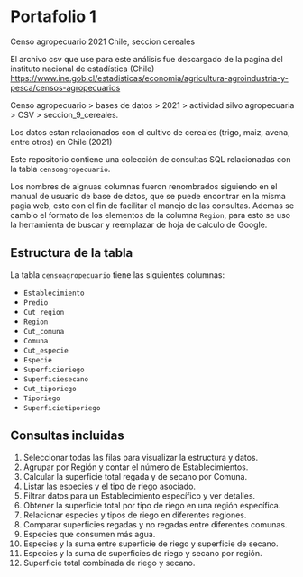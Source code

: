 # Portafolio 1

Censo agropecuario 2021 Chile, seccion cereales

El archivo csv que use para este análisis fue descargado de la pagina del instituto nacional de estadística (Chile)
https://www.ine.gob.cl/estadisticas/economia/agricultura-agroindustria-y-pesca/censos-agropecuarios

Censo agropecuario > bases de datos > 2021 > actividad silvo agropecuaria > CSV > seccion_9_cereales.

Los datos estan relacionados con el cultivo de cereales (trigo, maiz, avena, entre otros) en Chile (2021)
 
Este repositorio contiene una colección de consultas SQL relacionadas con la tabla `censoagropecuario`. 

Los nombres de algnuas columnas fueron renombrados siguiendo en el manual de usuario de base de datos, que se puede encontrar en la misma pagia web, esto con el fin de facilitar el manejo de las consultas. Ademas se cambio el formato de los elementos de la columna `Region`, para esto se uso la herramienta de buscar y reemplazar de hoja de calculo de Google.

## Estructura de la tabla

La tabla `censoagropecuario` tiene las siguientes columnas:
- `Establecimiento`
- `Predio`
- `Cut_region`
- `Region`
- `Cut_comuna`
- `Comuna`
- `Cut_especie`
- `Especie`
- `Superficieriego`
- `Superficiesecano`
- `Cut_tiporiego`
- `Tiporiego`
- `Superficietiporiego`

## Consultas incluidas

1. Seleccionar todas las filas para visualizar la estructura y datos.
2. Agrupar por Región y contar el número de Establecimientos.
3. Calcular la superficie total regada y de secano por Comuna.
4. Listar las especies y el tipo de riego asociado.
5. Filtrar datos para un Establecimiento específico y ver detalles.
6. Obtener la superficie total por tipo de riego en una región específica.
7. Relacionar especies y tipos de riego en diferentes regiones.
8. Comparar superficies regadas y no regadas entre diferentes comunas.
9. Especies que consumen más agua.
10. Especies y la suma entre superficie de riego y superficie de secano.
11. Especies y la suma de superficies de riego y secano por región.
12. Superficie total combinada de riego y secano.
